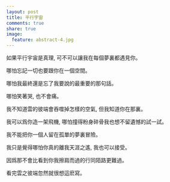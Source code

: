 ```yaml
---
layout: post
title: 平行宇宙
comments: true
share: true
image:
  feature: abstract-4.jpg
---
```


如果平行宇宙是真理, 可不可以讓我在每個夢裏都遇見你。

哪怕忘記一切也要跟你在一個空間。

哪怕我最終還是忘了我要說的最重要的那句話。

哪怕笑著哭, 也不會痛。

我不知道雲的彼端會吞噬掉怎樣的空氣, 但我知道你在那裏。

我可以爲你造一架飛機, 哪怕撞得粉身碎骨我也想不留遺憾的試一試。

我不能把你一個人留在孤單的夢裏冒險。

我只是覺得哪怕你真的離我天涯之遙, 我也可以接受。

因爲那不會比看到你我擦肩而過的行同陌路更難過。

看完雲之彼端忽然就很想這麽寫。
